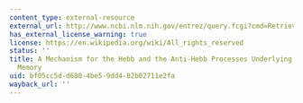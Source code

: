 ```yaml
---
content_type: external-resource
external_url: http://www.ncbi.nlm.nih.gov/entrez/query.fcgi?cmd=Retrieve&db=PubMed&dopt=Citation&list_uids=2556718
has_external_license_warning: true
license: https://en.wikipedia.org/wiki/All_rights_reserved
status: ''
title: A Mechanism for the Hebb and the Anti-Hebb Processes Underlying Learning and
  Memory
uid: bf05cc5d-d680-4be5-9dd4-82b02711e2fa
wayback_url: ''
---
```

